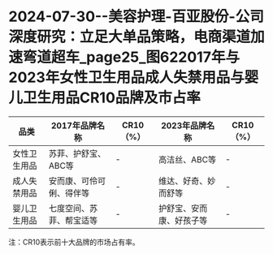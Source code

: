 # 2024-07-30--美容护理-百亚股份-公司深度研究：立足大单品策略，电商渠道加速弯道超车_page25_图622017年与2023年女性卫生用品成人失禁用品与婴儿卫生用品CR10品牌及市占率

| 品类 | 2017年品牌名称 | CR10（%） | 2023年品牌名称 | CR10（%） |
| --- | --- | --- | --- | --- |
| 女性卫生用品 | 苏菲、护舒宝、ABC等 | - | 高洁丝、ABC等 | - |
| 成人失禁用品 | 安而康、可伶可俐、得伴等 | - | 维达、好奇、妙而舒等 | - |
| 婴儿卫生用品 | 七度空间、苏菲、帮宝适等 | - | 护舒宝、安而康、好孩子等 | - |

注：CR10表示前十大品牌的市场占有率。